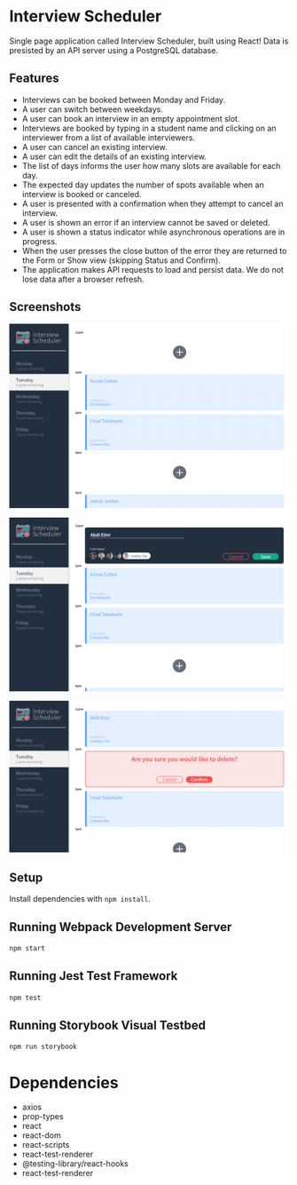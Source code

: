 # Interview Scheduler
Single page application called Interview Scheduler, built using React! 
Data is presisted by an API server using a PostgreSQL database. 

## Features
- Interviews can be booked between Monday and Friday.
- A user can switch between weekdays.
- A user can book an interview in an empty appointment slot.
- Interviews are booked by typing in a student name and clicking on an interviewer from a list of available interviewers.
- A user can cancel an existing interview.
- A user can edit the details of an existing interview.
- The list of days informs the user how many slots are available for each day.
- The expected day updates the number of spots available when an interview is booked or canceled.
- A user is presented with a confirmation when they attempt to cancel an interview.
- A user is shown an error if an interview cannot be saved or deleted.
- A user is shown a status indicator while asynchronous operations are in progress.
- When the user presses the close button of the error they are returned to the Form or Show view (skipping Status and Confirm).
- The application makes API requests to load and persist data. We do not lose data after a browser refresh.
## Screenshots 
![default view on desktop](https://github.com/elmi-/scheduler/blob/master/docs/default-screen.PNG?raw=true)

![creating a new appointment](https://github.com/elmi-/scheduler/blob/master/docs/new-appointment-form.PNG?raw=true)

![deleteing an appointment](https://github.com/elmi-/scheduler/blob/master/docs/delete-appointment.PNG?raw=true)
## Setup

Install dependencies with `npm install`.

## Running Webpack Development Server

```sh
npm start
```

## Running Jest Test Framework

```sh
npm test
```

## Running Storybook Visual Testbed

```sh
npm run storybook
```

# Dependencies
- axios
- prop-types
- react
- react-dom
- react-scripts
- react-test-renderer
- @testing-library/react-hooks
- react-test-renderer
